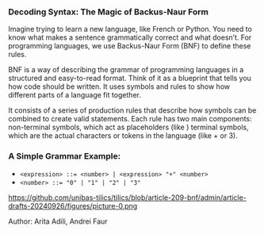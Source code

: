 ### Decoding Syntax: The Magic of Backus-Naur Form

Imagine trying to learn a new language, like French or Python. You need to know what makes a sentence grammatically correct and what doesn’t. For programming languages, we use Backus-Naur Form (BNF) to define these rules.

BNF is a way of describing the grammar of programming languages in a structured and easy-to-read format. Think of it as a blueprint that tells you how code should be written. It uses symbols and rules to show how different parts of a language fit together.

It consists of a series of production rules that describe how symbols can be combined to create valid statements. Each rule has two main components:
non-terminal symbols, which act as placeholders (like <expression>)
terminal symbols, which are the actual characters or tokens in the language (like + or 3).

### A Simple Grammar Example:
- `<expression> ::= <number> | <expression> "+" <number>`
- `<number> ::= "0" | "1" | "2" | "3"`

https://github.com/unibas-tilics/tilics/blob/article-209-bnf/admin/article-drafts-20240926/figures/picture-0.png

Author: Arita Adili, Andrei Faur
